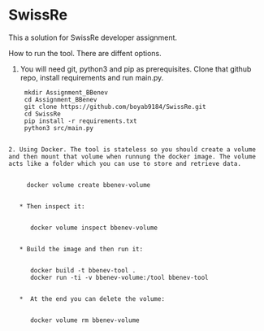 # SwissRe

This a solution for SwissRe developer assignment.

How to run the tool. There are diffent options.

1. You will need git, python3 and pip as prerequisites. Clone that github repo, install requirements and run main.py.
   ```
    mkdir Assignment_BBenev
    cd Assignment_BBenev
    git clone https://github.com/boyab9184/SwissRe.git
    cd SwissRe
    pip install -r requirements.txt
    python3 src/main.py
``` 

2. Using Docker. The tool is stateless so you should create a volume and then mount that volume when runnung the docker image. The volume acts like a folder which you can use to store and retrieve data.
   
   
     docker volume create bbenev-volume
   

   * Then inspect it:

   
      docker volume inspect bbenev-volume
  

   * Build the image and then run it:


      docker build -t bbenev-tool .
      docker run -ti -v bbenev-volume:/tool bbenev-tool
   

   *  At the end you can delete the volume:

    
      docker volume rm bbenev-volume
    
